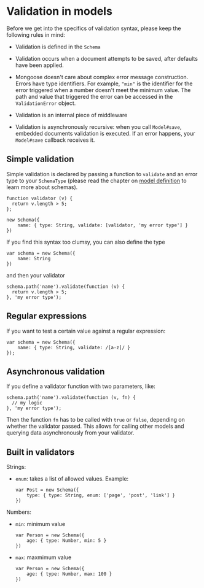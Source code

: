 
Validation in models
====================

Before we get into the specifics of validation syntax, please keep the following rules in mind:

- Validation is defined in the `Schema`

- Validation occurs when a document attempts to be saved, after defaults have been applied.

- Mongoose doesn't care about complex error message construction. Errors have type identifiers. For example, `"min"` is the identifier for the error triggered when a number doesn't meet the minimum value. The path and value that triggered the error can be accessed in the `ValidationError` object.

- Validation is an internal piece of middleware

- Validation is asynchronously recursive: when you call `Model#save`, embedded documents validation is executed. If an error happens, your `Model#save` callback receives it.

## Simple validation

Simple validation is declared by passing a function to `validate` and an error type to your `SchemaType` \(please read the chapter on [model definition](/docs/model-definition.html) to learn more about schemas).

    function validator (v) {
      return v.length > 5;
    };

    new Schema({
        name: { type: String, validate: [validator, 'my error type'] }
    })

If you find this syntax too clumsy, you can also define the type

    var schema = new Schema({
        name: String
    })

and then your validator

    schema.path('name').validate(function (v) {
      return v.length > 5;
    }, 'my error type'); 

## Regular expressions

If you want to test a certain value against a regular expression:

    var schema = new Schema({
        name: { type: String, validate: /[a-z]/ }
    });

## Asynchronous validation

If you define a validator function with two parameters, like:

    schema.path('name').validate(function (v, fn) {
      // my logic
    }, 'my error type'); 

Then the function `fn` has to be called with `true` or `false`, depending on whether the validator passed. This allows for calling other models and querying data asynchronously from your validator.

## Built in validators

Strings:

  - `enum`: takes a list of allowed values. Example:

        var Post = new Schema({
            type: { type: String, enum: ['page', 'post', 'link'] }
        })

Numbers:

  - `min`: minimum value

        var Person = new Schema({
            age: { type: Number, min: 5 }
        })

  - `max`: maxmimum value

        var Person = new Schema({
            age: { type: Number, max: 100 }
        })
